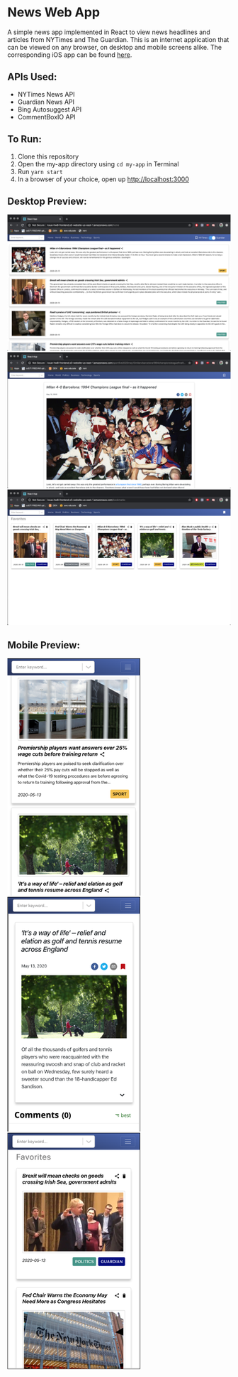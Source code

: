 # News Web App
A simple news app implemented in React to view news headlines and articles from NYTimes and The Guardian. This is an internet application that can be viewed on any browser, on desktop and mobile screens alike. The corresponding iOS app can be found [here](https://github.com/kathleen-xue/news-ios-app).

## APIs Used:
* NYTimes News API
* Guardian News API
* Bing Autosuggest API
* CommentBoxIO API

## To Run: 
1. Clone this repository
1. Open the my-app directory using `cd my-app` in Terminal
1. Run `yarn start`
1. In a browser of your choice, open up [http://localhost:3000](http://localhost:3000)

## Desktop Preview:
![web home](/images/home.png)
![web detailed](/images/detailed.png)
![web bookmarks](/images/bookmarks.png)

## Mobile Preview:
<p float="left">
	<img src="/images/mobileHome.png" alt="mobile homepage" width="300"/>
	<img src="/images/mobileDetailed.png" alt="mobile detailed page" width="300"/>
	<img src="/images/mobileBookmarks.png" alt="mobile bookmarks" width="300"/>
</p>